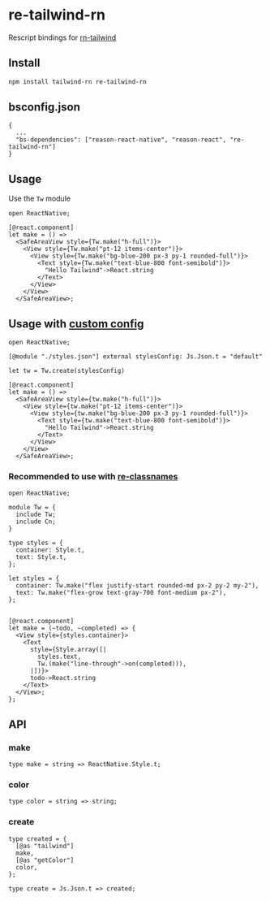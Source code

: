 # re-tailwind-rn

Rescript bindings for [rn-tailwind](https://github.com/vadimdemedes/tailwind-rn)

## Install

```bash
npm install tailwind-rn re-tailwind-rn
```

## bsconfig.json

```
{
  ...
  "bs-dependencies": ["reason-react-native", "reason-react", "re-tailwind-rn"]
}
```

## Usage

Use the `Tw` module

```reason
open ReactNative;

[@react.component]
let make = () =>
  <SafeAreaView style={Tw.make("h-full")}>
    <View style={Tw.make("pt-12 items-center")}>
      <View style={Tw.make("bg-blue-200 px-3 py-1 rounded-full")}>
        <Text style={Tw.make("text-blue-800 font-semibold")}>
          "Hello Tailwind"->React.string
        </Text>
      </View>
    </View>
  </SafeAreaView>;
```

## Usage with [custom config](https://github.com/vadimdemedes/tailwind-rn#customization)

```reason
open ReactNative;

[@module "./styles.json"] external stylesConfig: Js.Json.t = "default"

let tw = Tw.create(stylesConfig)

[@react.component]
let make = () =>
  <SafeAreaView style={tw.make("h-full")}>
    <View style={tw.make("pt-12 items-center")}>
      <View style={tw.make("bg-blue-200 px-3 py-1 rounded-full")}>
        <Text style={tw.make("text-blue-800 font-semibold")}>
          "Hello Tailwind"->React.string
        </Text>
      </View>
    </View>
  </SafeAreaView>;
```

### Recommended to use with [re-classnames](https://github.com/MinimaHQ/re-classnames)

```reason
open ReactNative;

module Tw = {
  include Tw;
  include Cn;
}

type styles = {
  container: Style.t,
  text: Style.t,
};

let styles = {
  container: Tw.make("flex justify-start rounded-md px-2 py-2 my-2"),
  text: Tw.make("flex-grow text-gray-700 font-medium px-2"),
};


[@react.component]
let make = (~todo, ~completed) => {
  <View style={styles.container}>
    <Text
      style={Style.array([|
        styles.text,
        Tw.(make("line-through"->on(completed))),
      |])}>
      todo->React.string
    </Text>
  </View>;
};
```

## API

### make

```reason
type make = string => ReactNative.Style.t;
```

### color

```reason
type color = string => string;
```

### create

```reason
type created = {
  [@as "tailwind"]
  make,
  [@as "getColor"]
  color,
};

type create = Js.Json.t => created;
```
